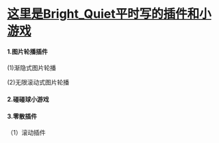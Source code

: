 # <a href="https://shuangmuaishang.github.io/myWorks/index.html">这里是Bright_Quiet平时写的插件和小游戏</a>
#### 1.图片轮播插件

(1)渐隐式图片轮播

(2)无限滚动式图片轮播

#### 2.碰碰球小游戏
#### 3.零散插件

（1）滚动插件


